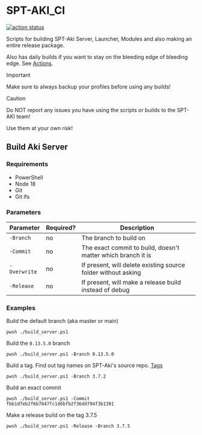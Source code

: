 # SPT-AKI_CI
[![action status](https://img.shields.io/github/actions/workflow/status/qe201020335/SPT-AKI_CI/build.yml?branch=master&style=for-the-badge)](https://github.com/qe201020335/SPT-AKI_CI/actions)

Scripts for building SPT-Aki Server, Launcher, Modules and also making an entire release package.

Also has daily builds if you want to stay on the bleeding edge of bleeding edge. See [Actions](https://github.com/qe201020335/SPT-AKI_CI/actions).
> [!IMPORTANT] 
> Make sure to always backup your profiles before using any builds!

> [!CAUTION]
> Do NOT report any issues you have using the scripts or builds to the SPT-AKI team!
>
> Use them at your own risk!


## Build Aki Server
### Requirements
* PowerShell
* Node 18
* Git
* Git lfs
### Parameters
| Parameter | Required? | Description |
|----------|-----|-----|
| `-Branch` | no | The branch to build on |
| `-Commit` | no | The exact commit to build, doesn't matter which branch it is |
| `-Overwrite` | no | If present, will delete existing source folder without asking |
| `-Release` | no | If present, will make a release build instead of debug |
### Examples
Build the default branch (aka master or main)
```pwsh
pwsh ./build_server.ps1
```
Build the `0.13.5.0` branch
```pwsh
pwsh ./build_server.ps1 -Branch 0.13.5.0
```
Build a tag. Find out tag names on SPT-Aki's source repo. [Tags](https://dev.sp-tarkov.com/SPT-AKI/Server/tags) 
```pwsh
pwsh ./build_server.ps1 -Branch 3.7.2
```
Build an exact commit
```pwsh
pwsh ./build_server.ps1 -Commit fbb1d7eb2f6b7847fc1d6bfb2f36dd794f3b1301
```
Make a release build on the tag 3.7.5
```pwsh
pwsh ./build_server.ps1 -Release -Branch 3.7.5
```
